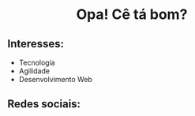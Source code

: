 <h1 align="center"> Opa! Cê tá bom?</h1>
<h2>Interesses:</h2>
  <ul>
    <li>Tecnologia</li>
    <li>Agilidade</li>
    <li>Desenvolvimento Web</li>
  </ul>
<h2>Redes sociais:</h2>
  <a href="https://www.linkedin.com/in/wanderaquino/"></a>
  <a href="https://twitter.com/wander_a_cruz"></a>
